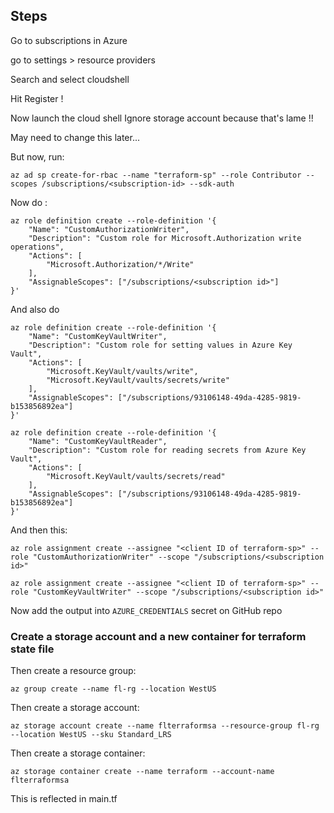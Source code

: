 ## Steps


Go to subscriptions in Azure

go to settings > resource providers

Search and select cloudshell

Hit Register !

Now launch the cloud shell
Ignore storage account because that's lame !!

May need to change this later...

But now, run:

`az ad sp create-for-rbac --name "terraform-sp" --role Contributor --scopes /subscriptions/<subscription-id> --sdk-auth`

Now do :

```
az role definition create --role-definition '{
    "Name": "CustomAuthorizationWriter",
    "Description": "Custom role for Microsoft.Authorization write operations",
    "Actions": [
        "Microsoft.Authorization/*/Write"
    ],
    "AssignableScopes": ["/subscriptions/<subscription id>"]
}'
```


And also do


```
az role definition create --role-definition '{
    "Name": "CustomKeyVaultWriter",
    "Description": "Custom role for setting values in Azure Key Vault",
    "Actions": [
        "Microsoft.KeyVault/vaults/write",
        "Microsoft.KeyVault/vaults/secrets/write"
    ],
    "AssignableScopes": ["/subscriptions/93106148-49da-4285-9819-b153856892ea"]
}'
```

```
az role definition create --role-definition '{
    "Name": "CustomKeyVaultReader",
    "Description": "Custom role for reading secrets from Azure Key Vault",
    "Actions": [
        "Microsoft.KeyVault/vaults/secrets/read"
    ],
    "AssignableScopes": ["/subscriptions/93106148-49da-4285-9819-b153856892ea"]
}'
```

And then this:

`az role assignment create --assignee "<client ID of terraform-sp>" --role "CustomAuthorizationWriter" --scope "/subscriptions/<subscription id>"`

`az role assignment create --assignee "<client ID of terraform-sp>" --role "CustomKeyVaultWriter" --scope "/subscriptions/<subscription id>"`

<!-- Now with that json output:

put ARM_CLIENT_ID as clientId
put ARM_CLIENT_SECRET as clientSecret
put ARM_TENANT_ID as tenantId

into github actions secrets! -->

Now add the output into `AZURE_CREDENTIALS` secret on GitHub repo

### Create a storage account and a new container for terraform state file

Then create a resource group:

`az group create --name fl-rg --location WestUS`

Then create a storage account:

`az storage account create --name flterraformsa --resource-group fl-rg --location WestUS --sku Standard_LRS`

Then create a storage container:

`az storage container create --name terraform --account-name flterraformsa`

This is reflected in main.tf